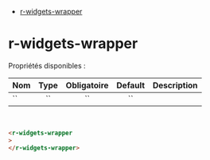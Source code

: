 - [r-widgets-wrapper](#r-widgets-wrapper)

# r-widgets-wrapper

Propriétés disponibles :

| Nom | Type  | Obligatoire | Default | Description |
| --- | :---: | :---------: | :-----: | ----------- |
| ``  |  ``   |     ``      |   ``    |             |

<br>

```html
<r-widgets-wrapper
>
</r-widgets-wrapper>
```
